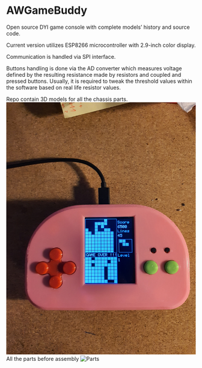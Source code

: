# AWGameBuddy
Open source DYI game console with complete models’ history and source code.

Current version utilizes ESP8266 microcontroller with 2.9-inch color display.

Communication is handled via SPI interface.

Buttons handling is done via the AD converter which measures voltage defined by the resulting resistance made by resistors and coupled and pressed buttons.
Usually, it is required to tweak the threshold values within the software based on real life resistor values.

Repo contain 3D models for all the chassis parts.
![Complete](foto/20211222_214753.jpg)
All the parts before assembly
![Parts](foto/20211221_210627.jpg)

